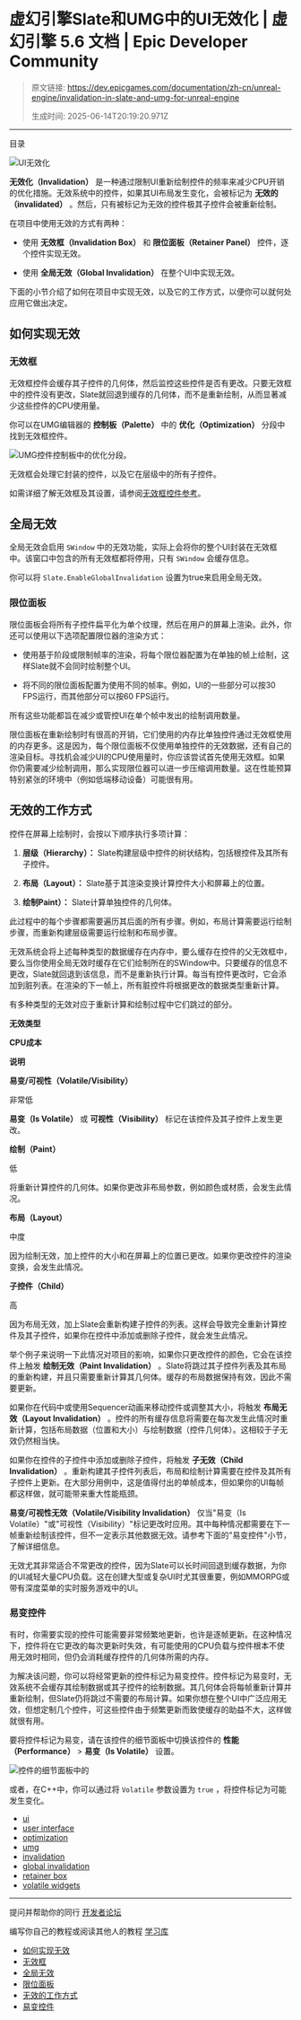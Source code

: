 # 虚幻引擎Slate和UMG中的UI无效化 | 虚幻引擎 5.6 文档 | Epic Developer Community

> 原文链接: https://dev.epicgames.com/documentation/zh-cn/unreal-engine/invalidation-in-slate-and-umg-for-unreal-engine
> 
> 生成时间: 2025-06-14T20:19:20.971Z

---

目录

![UI无效化](https://dev.epicgames.com/community/api/documentation/image/65e57130-454a-4361-8d26-823e6c6c3121?resizing_type=fill&width=1920&height=335)

**无效化（Invalidation）** 是一种通过限制UI重新绘制控件的频率来减少CPU开销的优化措施。无效系统中的控件，如果其UI布局发生变化，会被标记为 **无效的（invalidated）** 。然后，只有被标记为无效的控件极其子控件会被重新绘制。

在项目中使用无效的方式有两种：

-   使用 **无效框（Invalidation Box）** 和 **限位面板（Retainer Panel）** 控件，逐个控件实现无效。
    
-   使用 **全局无效（Global Invalidation）** 在整个UI中实现无效。
    

下面的小节介绍了如何在项目中实现无效，以及它的工作方式，以便你可以就何处应用它做出决定。

## 如何实现无效

### 无效框

无效框控件会缓存其子控件的几何体，然后监控这些控件是否有更改。只要无效框中的控件没有更改，Slate就回退到缓存的几何体，而不是重新绘制，从而显著减少这些控件的CPU使用量。

你可以在UMG编辑器的 **控制板（Palette）** 中的 **优化（Optimization）** 分段中找到无效框控件。

![UMG控件控制板中的优化分段。](https://d1iv7db44yhgxn.cloudfront.net/documentation/images/d30c840d-8c2f-4502-a83d-984dcbcc5cf8/optimizationsection.png)

无效框会处理它封装的控件，以及它在层级中的所有子控件。

如需详细了解无效框及其设置，请参阅[无效框控件参考](/documentation/zh-cn/unreal-engine/using-the-invalidation-box-for-umg-in-unreal-engine)。

## 全局无效

全局无效会启用 `SWindow` 中的无效功能，实际上会将你的整个UI封装在无效框中。该窗口中包含的所有无效框都将停用，只有 `SWindow` 会缓存信息。

你可以将 `Slate.EnableGlobalInvalidation` 设置为true来启用全局无效。

### 限位面板

限位面板会将所有子控件扁平化为单个纹理，然后在用户的屏幕上渲染。此外，你还可以使用以下选项配置限位器的渲染方式：

-   使用基于阶段或限制帧率的渲染，将每个限位器配置为在单独的帧上绘制，这样Slate就不会同时绘制整个UI。
    
-   将不同的限位面板配置为使用不同的帧率。例如，UI的一些部分可以按30 FPS运行，而其他部分可以按60 FPS运行。
    

所有这些功能都旨在减少或管控UI在单个帧中发出的绘制调用数量。

限位面板在重新绘制时有很高的开销，它们使用的内存比单独控件通过无效框使用的内存更多。这是因为，每个限位面板不仅使用单独控件的无效数据，还有自己的渲染目标。寻找机会减少UI的CPU使用量时，你应该尝试首先使用无效框。如果你仍需要减少绘制调用，那么实现限位器可以进一步压缩调用数量。这在性能预算特别紧张的环境中（例如低端移动设备）可能很有用。

## 无效的工作方式

控件在屏幕上绘制时，会按以下顺序执行多项计算：

1.  **层级（Hierarchy）：** Slate构建层级中控件的树状结构，包括根控件及其所有子控件。
    
2.  **布局（Layout）：** Slate基于其渲染变换计算控件大小和屏幕上的位置。
    
3.  **绘制Paint）：** Slate计算单独控件的几何体。
    

此过程中的每个步骤都需要遍历其后面的所有步骤。例如，布局计算需要运行绘制步骤，而重新构建层级需要运行绘制和布局步骤。

无效系统会将上述每种类型的数据缓存在内存中，要么缓存在控件的父无效框中，要么当你使用全局无效时缓存在它们绘制所在的SWindow中。只要缓存的信息不更改，Slate就回退到该信息，而不是重新执行计算。每当有控件更改时，它会添加到脏列表。在渲染的下一帧上，所有脏控件将根据更改的数据类型重新计算。

有多种类型的无效对应于重新计算和绘制过程中它们跳过的部分。

**无效类型**

**CPU成本**

**说明**

**易变/可视性（Volatile/Visibility）**

非常低

**易变（Is Volatile）** 或 **可视性（Visibility）** 标记在该控件及其子控件上发生更改。

**绘制（Paint）**

低

将重新计算控件的几何体。如果你更改非布局参数，例如颜色或材质，会发生此情况。

**布局（Layout）**

中度

因为绘制无效，加上控件的大小和在屏幕上的位置已更改。如果你更改控件的渲染变换，会发生此情况。

**子控件（Child）**

高

因为布局无效，加上Slate会重新构建子控件的列表。这样会导致完全重新计算控件及其子控件，如果你在控件中添加或删除子控件，就会发生此情况。

举个例子来说明一下此情况对项目的影响，如果你只更改控件的颜色，它会在该控件上触发 **绘制无效（Paint Invalidation）** 。Slate将跳过其子控件列表及其布局的重新构建，并且只需要重新计算其几何体。缓存的布局数据保持有效，因此不需要更新。

如果你在代码中或使用Sequencer动画来移动控件或调整其大小，将触发 **布局无效（Layout Invalidation）** 。控件的所有缓存信息将需要在每次发生此情况时重新计算，包括布局数据（位置和大小）与绘制数据（控件几何体）。这相较于子无效仍然相当快。

如果你在控件的子控件中添加或删除子控件，将触发 **子无效（Child Invalidation）** 。重新构建其子控件列表后，布局和绘制计算需要在控件及其所有子控件上更新。在大部分用例中，这是值得付出的单帧成本，但如果你的UI每帧都这样做，就可能带来重大性能瓶颈。

**易变/可视性无效（Volatile/Visibility Invalidation）** 仅当"易变（Is Volatile）"或"可视性（Visibility）"标记更改时应用。其中每种情况都需要在下一帧重新绘制该控件，但不一定表示其他数据无效。请参考下面的"易变控件"小节，了解详细信息。

无效尤其非常适合不常更改的控件，因为Slate可以长时间回退到缓存数据，为你的UI减轻大量CPU负载。这在创建大型或复杂UI时尤其很重要，例如MMORPG或带有深度菜单的实时服务游戏中的UI。

### 易变控件

有时，你需要实现的控件可能需要非常频繁地更新，也许是逐帧更新。在这种情况下，控件将在它更改的每次更新时失效，有可能使用的CPU负载与控件根本不使用无效时相同，但仍会消耗缓存控件的几何体所需的内存。

为解决该问题，你可以将经常更新的控件标记为易变控件。控件标记为易变时，无效系统不会缓存其绘制数据或其子控件的绘制数据。其几何体会将每帧重新计算并重新绘制，但Slate仍将跳过不需要的布局计算。如果你想在整个UI中广泛应用无效，但想定制几个控件，可这些控件由于频繁更新而致使缓存的助益不大，这样做就很有用。

要将控件标记为易变，请在该控件的细节面板中切换该控件的 **性能（Performance）** > **易变（Is Volatile）** 设置。

![控件的细节面板中的](https://d1iv7db44yhgxn.cloudfront.net/documentation/images/1d4e9fcb-b25d-44ba-b320-364a4f4425f6/volatilesetting.png)

或者，在C++中，你可以通过将 `Volatile` 参数设置为 `true` ，将控件标记为可能发生变化。

-   [ui](https://dev.epicgames.com/community/search?query=ui)
-   [user interface](https://dev.epicgames.com/community/search?query=user%20interface)
-   [optimization](https://dev.epicgames.com/community/search?query=optimization)
-   [umg](https://dev.epicgames.com/community/search?query=umg)
-   [invalidation](https://dev.epicgames.com/community/search?query=invalidation)
-   [global invalidation](https://dev.epicgames.com/community/search?query=global%20invalidation)
-   [retainer box](https://dev.epicgames.com/community/search?query=retainer%20box)
-   [volatile widgets](https://dev.epicgames.com/community/search?query=volatile%20widgets)

* * *

提问并帮助你的同行 [开发者论坛](https://forums.unrealengine.com/categories?tag=unreal-engine)

编写你自己的教程或阅读其他人的教程 [学习库](https://dev.epicgames.com/community/unreal-engine/learning)

-   [如何实现无效](/documentation/zh-cn/unreal-engine/invalidation-in-slate-and-umg-for-unreal-engine#%E5%A6%82%E4%BD%95%E5%AE%9E%E7%8E%B0%E6%97%A0%E6%95%88)
-   [无效框](/documentation/zh-cn/unreal-engine/invalidation-in-slate-and-umg-for-unreal-engine#%E6%97%A0%E6%95%88%E6%A1%86)
-   [全局无效](/documentation/zh-cn/unreal-engine/invalidation-in-slate-and-umg-for-unreal-engine#%E5%85%A8%E5%B1%80%E6%97%A0%E6%95%88)
-   [限位面板](/documentation/zh-cn/unreal-engine/invalidation-in-slate-and-umg-for-unreal-engine#%E9%99%90%E4%BD%8D%E9%9D%A2%E6%9D%BF)
-   [无效的工作方式](/documentation/zh-cn/unreal-engine/invalidation-in-slate-and-umg-for-unreal-engine#%E6%97%A0%E6%95%88%E7%9A%84%E5%B7%A5%E4%BD%9C%E6%96%B9%E5%BC%8F)
-   [易变控件](/documentation/zh-cn/unreal-engine/invalidation-in-slate-and-umg-for-unreal-engine#%E6%98%93%E5%8F%98%E6%8E%A7%E4%BB%B6)